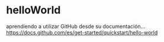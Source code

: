 # helloWorld
aprendiendo a utilizar GitHub desde su documentación... https://docs.github.com/es/get-started/quickstart/hello-world
